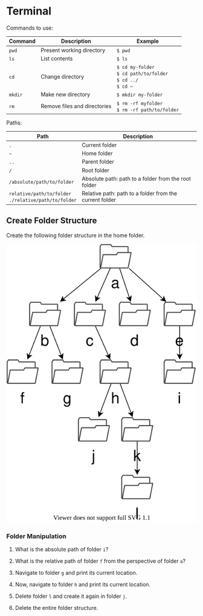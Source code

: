 # Terminal

Commands to use:

| Command | Description                  | Example                                                                   |
|---------|------------------------------|---------------------------------------------------------------------------|
| `pwd`   | Present working directory    | `$ pwd`                                                                   |
| `ls`    | List contents                | `$ ls`                                                                    |
| `cd`    | Change directory             | `$ cd my-folder` <br> `$ cd path/to/folder` <br> `$ cd ../` <br> `$ cd ~` |
| `mkdir` | Make new directory           | `$ mkdir my-folder`                                                       |
| `rm`    | Remove files and directories | `$ rm -rf myfolder` <br> `$ rm -rf path/to/folder`                        |

Paths:

| Path                                                       | Description                                             |
|------------------------------------------------------------|---------------------------------------------------------|
| `.`                                                        | Current folder                                          |
| `~`                                                        | Home folder                                             |
| `..`                                                       | Parent folder                                           |
| `/`                                                        | Root folder                                             |
| `/absolute/path/to/folder`                                 | Absolute path: path to a folder from the root folder    |
| `relative/path/to/folder` <br> `./relative/path/to/folder` | Relative path: path to a folder from the current folder |

## Create Folder Structure

Create the following folder structure in the home folder.

![folder structure](../.media/folder-structure.svg)

### Folder Manipulation

1. What is the absolute path of folder `i`?

2. What is the relative path of folder `f` from the perspective of folder `a`?

3. Navigate to folder `g` and print its current location.

4. Now, navigate to folder `h` and print its current location.

5. Delete folder `l` and create it again in folder `j`.

6. Delete the entire folder structure.